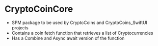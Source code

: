 #  CryptoCoinCore

- SPM package to be used by CryptoCoins and CryptoCoins_SwiftUI projects
- Contains a coin fetch function that retrieves a list of Cryptocurrencies
- Has a Combine and Async await version of the function

